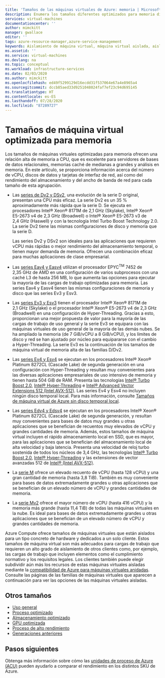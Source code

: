 ```yaml
---
title: 'Tamaños de las máquinas virtuales de Azure: memoria | Microsoft Docs'
description: Enumera los tamaños diferentes optimizados para memoria disponibles para las máquinas virtuales en Azure. Se proporciona información sobre el número de unidades vCPU, discos de datos y NIC, así como sobre el rendimiento de almacenamiento y el ancho de banda de red para los tamaños de esta serie.
services: virtual-machines
documentationcenter: ''
author: mimckitt
manager: gwallace
editor: ''
tags: azure-resource-manager,azure-service-management
keywords: Aislamiento de máquina virtual, máquina virtual aislada, aislamiento, aislada
ms.assetid: ''
ms.service: virtual-machines
ms.devlang: na
ms.topic: conceptual
ms.workload: infrastructure-services
ms.date: 02/03/2020
ms.author: mimckitt
ms.openlocfilehash: ed49f5299129d16ecdd31f537064e67a4e8965a4
ms.sourcegitcommit: dccb85aed33d9251048024faf7ef23c94d695145
ms.translationtype: HT
ms.contentlocale: es-ES
ms.lasthandoff: 07/28/2020
ms.locfileid: "87289727"
---
```

# <a name="memory-optimized-virtual-machine-sizes"></a>Tamaños de máquina virtual optimizada para memoria

Los tamaños de máquinas virtuales optimizadas para memoria ofrecen una relación alta de memoria a CPU, que es excelente para servidores de bases de datos relacionales, memorias caché de medianas a grandes y análisis en memoria. En este artículo, se proporciona información acerca del número de vCPU, discos de datos y tarjetas de interfaz de red, así como del rendimiento del almacenamiento y del ancho de banda de red para cada tamaño de esta agrupación.

- Las [series de Dv2 y DSv2](dv2-dsv2-series-memory.md), una evolución de la serie D original, presentan una CPU más eficaz. La serie Dv2 es un 35 % aproximadamente más rápida que la serie D. Se ejecuta en procesadores Intel&reg; Xeon&reg; 8171M de 2,1 GHz (Skylake), Intel&reg; Xeon&reg; E5-2673 v4 de 2,3 GHz (Broadwell) o Intel&reg; Xeon&reg; E5-2673 v3 de 2,4 GHz (Haswell) y con la tecnología Intel Turbo Boost Technology 2.0. La serie Dv2 tiene las mismas configuraciones de disco y memoria que la serie D.

    Las series Dv2 y DSv2 son ideales para las aplicaciones que requieren vCPU más rápidas o mejor rendimiento del almacenamiento temporal, o tienen mayor demanda de memoria. Ofrecen una combinación eficaz para muchas aplicaciones de clase empresarial.

- Las [series Eav4 y Easv4](eav4-easv4-series.md) utilizan el procesador EPYC<sup>TM</sup> 7452 de 2,35 GHz de AMD en una configuración de varios subprocesos con una caché L3 de hasta 256 MB, lo que aumenta las opciones para ejecutar la mayoría de las cargas de trabajo optimizadas para memoria. Las series Eav4 y Easv4 tienen las mismas configuraciones de memoria y disco que las series Ev3 y Esv3.

- Las [series Ev3 y Esv3](ev3-esv3-series.md) tienen el procesador Intel&reg; Xeon&reg; 8171M de 2,1 GHz (Skylake) o el procesador Intel&reg; Xeon&reg; E5-2673 v4 de 2,3 GHz (Broadwell) en una configuración de Hyper-Threading. Gracias a esto, proporcionan una mejor propuesta de valor para la mayoría de las cargas de trabajo de uso general y la serie Ev3 se equipara con las máquinas virtuales de uso general de la mayoría de las demás nubes. Se ha ampliado la memoria (de 7 GiB/vCPU a 8 GiB/vCPU), y los límites de disco y red se han ajustado por núcleo para equipararse con el cambio a Hyper-Threading. La serie Ev3 es la continuación de los tamaños de máquina virtual de memoria alta de las familias D/Dv2.

- Las [series Ev4 y Esv4](ev4-esv4-series.md) se ejecutan en los procesadores Intel&reg; Xeon&reg; Platinum 8272CL (Cascade Lake) de segunda generación en una configuración con Hyper-Threading y resultan muy convenientes para las diversas aplicaciones empresariales de uso intensivo de memoria y tienen hasta 504 GiB de RAM. Presenta las tecnologías [Intel&reg; Turbo Boost 2.0](https://www.intel.com/content/www/us/en/architecture-and-technology/turbo-boost/turbo-boost-technology.html), [Intel&reg; Hyper-Threading](https://www.intel.com/content/www/us/en/architecture-and-technology/hyper-threading/hyper-threading-technology.html) e [Intel&reg; Advanced Vector Extensions 512 (Intel AVX-512)](https://www.intel.com/content/www/us/en/architecture-and-technology/avx-512-overview.html). Las series Ev4 y Esv4 no incluyen ningún disco temporal local. Para más información, consulte [Tamaños de máquina virtual de Azure sin disco temporal local](azure-vms-no-temp-disk.md).

- Las [series Edv4 y Edsv4](edv4-edsv4-series.md) se ejecutan en los procesadores Intel&reg; Xeon&reg; Platinum 8272CL (Cascade Lake) de segunda generación, y resultan muy convenientes para bases de datos muy grandes u otras aplicaciones que se benefician de recuentos muy elevados de vCPU y grandes cantidades de memoria. Además, estos tamaños de máquina virtual incluyen el rápido almacenamiento local en SSD, que es mayor, para las aplicaciones que se benefician del almacenamiento local de alta velocidad y baja latencia. Presenta una velocidad de reloj turbo sostenida de todos los núcleos de 3,4 GHz, las tecnologías [Intel&reg; Turbo Boost 2.0](https://www.intel.com/content/www/us/en/architecture-and-technology/turbo-boost/turbo-boost-technology.html), [Intel&reg; Hyper-Threading](https://www.intel.com/content/www/us/en/architecture-and-technology/hyper-threading/hyper-threading-technology.html) y las extensiones de vector avanzadas 512 de [Intel&reg; (Intel AVX-512)](https://www.intel.com/content/www/us/en/architecture-and-technology/avx-512-overview.html).

- La [serie M](m-series.md) ofrece un elevado recuento de vCPU (hasta 128 vCPU) y una gran cantidad de memoria (hasta 3,8 TiB). También es muy conveniente para bases de datos extremadamente grandes u otras aplicaciones que se benefician de un elevado número de vCPU y grandes cantidades de memoria.

- La [serie Mv2](mv2-series.md) ofrece el mayor número de vCPU (hasta 416 vCPU) y la memoria más grande (hasta 11,4 TiB) de todas las máquinas virtuales en la nube. Es ideal para bases de datos extremadamente grandes u otras aplicaciones que se benefician de un elevado número de vCPU y grandes cantidades de memoria.

Azure Compute ofrece tamaños de máquinas virtuales que están aislados para un tipo concreto de hardware y dedicados a un solo cliente. Estos tamaños de máquina virtual son más adecuados para cargas de trabajo que requieren un alto grado de aislamiento de otros clientes como, por ejemplo, las cargas de trabajo que incluyen elementos como el cumplimiento normativo y los requisitos legales. Los clientes también puede elegir subdividir aún más los recursos de estas máquinas virtuales aisladas mediante la [compatibilidad de Azure para máquinas virtuales anidadas](https://azure.microsoft.com/blog/nested-virtualization-in-azure/). Consulte las páginas de las familias de máquinas virtuales que aparecen a continuación para ver las opciones de las máquinas virtuales aisladas.

## <a name="other-sizes"></a>Otros tamaños

- [Uso general](sizes-general.md)
- [Proceso optimizado](sizes-compute.md)
- [Almacenamiento optimizado](sizes-storage.md)
- [GPU optimizada](sizes-gpu.md)
- [Proceso de alto rendimiento](sizes-hpc.md)
- [Generaciones anteriores](sizes-previous-gen.md)

## <a name="next-steps"></a>Pasos siguientes

Obtenga más información sobre cómo las [unidades de proceso de Azure (ACU)](acu.md) pueden ayudarlo a comparar el rendimiento en los distintos SKU de Azure.
